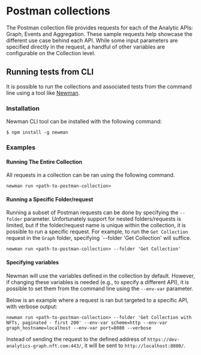 # Postman collections

The Postman collection file provides requests for each of the Analytic APIs: Graph, Events and Aggregation.
These sample requests help showcase the different use case behind each API.
While some input parameters are specified directly in the request, a handful of other variables are configurable on the Collection level. 

## Running tests from CLI

It is possible to run the collections and associated tests from the command line using a tool like [Newman](https://learning.postman.com/docs/running-collections/using-newman-cli/command-line-integration-with-newman/).

### Installation

Newman CLI tool can be installed with the following command:

```console
$ npm install -g newman
```

### Examples

#### Running The Entire Collection

All requests in a collection can be ran using the following command.

```console
newman run <path-to-postman-collection>
```

#### Running a Specific Folder/request

Running a subset of Postman requests can be done by specifying the `--folder` parameter.
Unfortunately support for nested folders/requests is limited, but if the folder/request name is unique within the collection, it is possible to run a specific request.
For example, to run the `Get Collection` request in the `Graph` folder, specifying `--folder 'Get Collection' will suffice.

```console
newman run <path-to-postman-collection> --folder 'Get Collection'
```

#### Specifying variables

Newman will use the variables defined in the collection by default.
However, if changing these variables is needed (e.g., to specify a different API), it is possible to set them from the command line using the `--env-var` parameter.

Below is an example where a request is ran but targeted to a specific API, with verbose output:

```console
newman run <path-to-postman-collection> --folder 'Get Collection with NFTs, paginated - first 200' --env-var scheme=http --env-var graph_hostname=localhost --env-var port=8080 --verbose
```

Instead of sending the request to the defined address of `https://dev-analytics-graph.nft.com:443/`, it will be sent to `http://localhost:8080/`.
